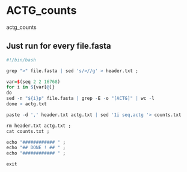 # ACTG_counts
actg_counts

## Just run for every file.fasta 
```r
#!/bin/bash

grep ">" file.fasta | sed 's/>//g' > header.txt ;

var=$(seq 2 2 16768)
for i in ${var[@]}
do
sed -n "${i}p" file.fasta | grep -E -o "[ACTG]" | wc -l
done > actg.txt

paste -d ',' header.txt actg.txt | sed '1i seq,actg '> counts.txt

rm header.txt actg.txt ;
cat counts.txt ; 

echo "############ " ; 
echo "## DONE ! ## " ;
echo "############ " ;

exit
```
